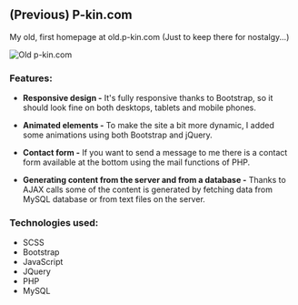 ## (Previous) P-kin.com
My old, first homepage at old.p-kin.com (Just to keep there for nostalgy...)

![Old p-kin.com](https://stuff.p-kin.com/screentogif/old-pkincom.gif)

### Features:
- **Responsive design -**
It's fully responsive thanks to Bootstrap, so it should look fine on both desktops, tablets and mobile phones.

- **Animated elements -**
To make the site a bit more dynamic, I added some animations using both Bootstrap and jQuery.

- **Contact form -**
If you want to send a message to me there is a contact form available at the bottom using the mail functions of PHP.

- **Generating content from the server and from a database -**
Thanks to AJAX calls some of the content is generated by fetching data from MySQL database or from text files on the server.

### Technologies used:
- SCSS
- Bootstrap
- JavaScript
- JQuery
- PHP
- MySQL